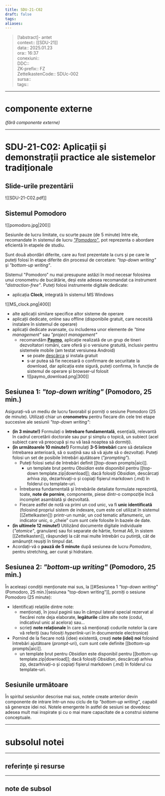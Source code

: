 ```yaml
---
title: SDU-21-C02
draft: false
tags: 
aliases: 
---
```

> [!abstract]- antet  
> context::  [[SDU-21]]  
> data:: 2025.01.23  
> ora:: 16:37  
> conexiuni::  
> DDC::  
> ZK-prefix::  FZ  
> ZettelkastenCode::  SDUc-002  
> sursa::  
> tags::  


---
# componente externe
*(fără componente externe)*

---

# SDU-21-C02: Aplicații și demonstrații practice ale sistemelor tradiționale
## Slide-urile prezentării

![[SDU-21-C02.pdf]]

## Sistemul Pomodoro
![[pomodoro.jpg|200]]

Sesiunile de lucru limitate, cu scurte pauze (de 5 minute) între ele, recomandate în sistemul de lucru [*"Pomodoro"*](https://en.wikipedia.org/wiki/Pomodoro_Technique), pot reprezenta o abordare eficientă în etapele de studiu.

Sunt două abordări diferite, care au fost prezentate la curs și pe care le puteți folosi în etape diferite din procesul de cercetare: *"top-down writing"* și *"bottom-up writing"*.

Sistemul "Pomodoro" nu mai presupune astăzi în mod necesar folosirea unui cronometru de bucătărie, deși este adesea recomandat ca instrument *"distraction-free"*. Puteți folosi instrumente digitale dedicate:
- aplicația **Clock**, integrată în sistemul MS Windows

![[MS_clock.png|400]]

- alte aplicații similare specifice altor sisteme de operare
- aplicații dedicate, online sau offline (disponibile gratuit, care necesită instalare în sistemul de operare)
- aplicații dedicate avansate, cu includerea unor elemente de *"time management"* sau *"project management"*
	- recomandăm **[Paymo](https://www.paymoapp.com/)**, aplicație realizată de un grup de tineri dezvoltatori români, care oferă și o versiune gratuită, inclusiv pentru sistemele mobile (am testat versiunea Android)
		- se poate [descărca](https://app.paymoapp.com/#/Paymo.module.addons/) și instala gratuit
		- s-ar putea să fie necesară o confirmare de securitate la download, dar aplicația este sigură, puteți confirma, în funcție de sistemul de operare și browser-ul folosit
		- ![[paymo_download.png|300]]

## Sesiunea 1: *"top-down writing"* (Pomodoro, 25 min.)
Asigurați-vă un mediu de lucru favorabil și porniți o sesiune Pomodoro (25 de minute). Utilizați chiar un **cronometru** pentru fiecare din cele trei etape succesive ale sesiunii *"top-down writing"*:
- **(în 3 minute!)** Formulați o **întrebare fundamentală**, esențială, relevantă în cadrul cercetării doctorale sau pur și simplu o topică, un subiect (acel subiect care vă preocupă și nu vă lasă noaptea să dormiți). 
- **(în următoarele 10 minute!)** Formulați **3-5 întrebări** care să detalieze întrebarea anterioară, să o susțină sau să vă ajute să o dezvoltați. Puteți folosi un set de posibile întrebări ajutătoare (*"prompting"*).
	- Puteți folosi setul de întrebări definit [[top-down prompts|aici]].
		- un template brut pentru *Obsidian* este disponibil pentru [[top-down template.zip|download]]; dacă folosiți *Obsidian*, descărcați arhiva zip, dezarhivați-o și copiați fișierul markdown (.md) în folderul cu template-uri.
	- Întrebarea fundamentală și întrebările detaliate formulate reprezintă, toate, **note de pornire**, componente, piese dintr-o compoziție încă incomplet asamblată și dezvoltată.
	- Fiecare astfel de notă va primi un cod unic, va fi **unic identificată** (folosind propriul sistem de indexare, cum este cel utilizat în sistemul [[Zettelkasten]]) printr-un număr, un cod tematic alfanumeric, un indicator unic, o „cheie” cum sunt cele folosite în bazele de date.
- **(în ultimele 12 minute!)** Utilizând documente digitale individuale (*"atomice"*, granulare) sau foi separate de hârtie, format A6, în sistem [[Zettelkasten]], răspundeți la cât mai multe întrebări cu putință, cât de amănunțit reușiți în timpul dat.
- Acordați-vă o **pauză de 5 minute** după sesiunea de lucru *Pomodoro*, pentru stretching, aer curat și hidratare.
## Sesiunea 2: *"bottom-up writing"* (Pomodoro, 25 min.)
În aceleași condiții menționate mai sus, la [[#Sesiunea 1 *"top-down writing"* (Pomodoro, 25 min.)|sesiunea "top-down writing"]], porniți o sesiune Pomodoro (25 minute):
- Identificați relațiile dintre note:
	- menționați, în josul paginii sau în câmpul lateral special rezervat al fiecărei note deja elaborate, **legăturile** către alte note (codul, indicativul unic al acelora) sau...
	- scrieți **note relaționale** în care să menționați codurile notelor la care vă referiți (sau folosiți *hyperlink*-uri în documentele electronice)
- Pornind de la fiecare notă (idee) existentă, creați **note (idei) noi** folosind întrebări ajutătoare (*prompt*-uri), cum sunt cele definite [[bottom-up prompts|aici]].
	- un template brut pentru *Obsidian* este disponibil pentru [[bottom-up template.zip|download]];  dacă folosiți *Obsidian*, descărcați arhiva zip, dezarhivați-o și copiați fișierul markdown (.md) în folderul cu template-uri.
## Sesiunile următoare
În spiritul sesiunilor descrise mai sus, notele create anterior devin componente de intrare într-un nou ciclu de tip *"bottom-up writing"*, capabil să genereze idei noi. Notele emergente în astfel de sesiuni se dovedesc adesea mult mai inspirate și cu o mai mare capacitate de a construi sisteme conceptuale.



---
# subsolul notei
---
## referințe și resurse


---
## note de subsol  